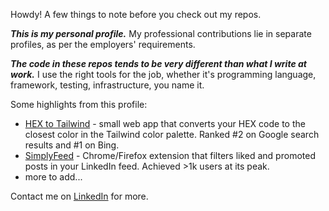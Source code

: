 Howdy! A few things to note before you check out my repos.

**_This is my personal profile._** My professional contributions lie in separate profiles, as per the employers' requirements.

**_The code in these repos tends to be very different than what I write at work._** I use the right tools for the job, whether it's
programming language, framework, testing, infrastructure, you name it.

Some highlights from this profile:

- [HEX to Tailwind](https://github.com/mihailthebuilder/hex-tailwind/) - small web app that converts your HEX code to the closest color in the Tailwind color palette. Ranked #2 on Google search results and #1 on Bing.
- [SimplyFeed](https://github.com/mihailthebuilder/simplyfeed) - Chrome/Firefox extension that filters liked and promoted posts in your LinkedIn feed. Achieved >1k users at its peak.
- more to add...

Contact me on [LinkedIn](https://www.linkedin.com/in/mihailmarian/) for more.
